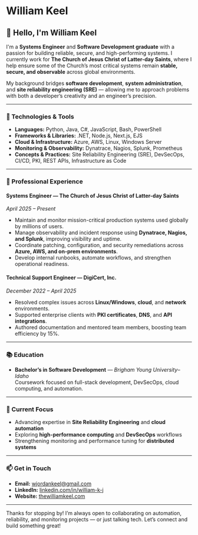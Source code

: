 # William Keel

## 👋 Hello, I'm William Keel  

I'm a **Systems Engineer** and **Software Development graduate** with a passion for building reliable, secure, and high-performing systems. I currently work for **The Church of Jesus Christ of Latter-day Saints**, where I help ensure some of the Church’s most critical systems remain **stable, secure, and observable** across global environments.  

My background bridges **software development**, **system administration**, and **site reliability engineering (SRE)** — allowing me to approach problems with both a developer’s creativity and an engineer’s precision.  

---

### 🔧 Technologies & Tools

- **Languages:** Python, Java, C#, JavaScript, Bash, PowerShell  
- **Frameworks & Libraries:** .NET, Node.js, Next.js, EJS  
- **Cloud & Infrastructure:** Azure, AWS, Linux, Windows Server  
- **Monitoring & Observability:** Dynatrace, Nagios, Splunk, Prometheus  
- **Concepts & Practices:** Site Reliability Engineering (SRE), DevSecOps, CI/CD, PKI, REST APIs, Infrastructure as Code  

---

### 💼 Professional Experience

#### **Systems Engineer — The Church of Jesus Christ of Latter-day Saints**  
*April 2025 – Present*  
- Maintain and monitor mission-critical production systems used globally by millions of users.  
- Manage observability and incident response using **Dynatrace, Nagios, and Splunk**, improving visibility and uptime.  
- Coordinate patching, configuration, and security remediations across **Azure, AWS, and on-prem environments**.  
- Develop internal runbooks, automate workflows, and strengthen operational readiness.  

#### **Technical Support Engineer — DigiCert, Inc.**  
*December 2022 – April 2025*  
- Resolved complex issues across **Linux/Windows**, **cloud**, and **network** environments.  
- Supported enterprise clients with **PKI certificates**, **DNS**, and **API integrations**.  
- Authored documentation and mentored team members, boosting team efficiency by 15%.  

---

### 📚 Education

- **Bachelor’s in Software Development** — *Brigham Young University–Idaho*  
  Coursework focused on full-stack development, DevSecOps, cloud computing, and automation.  

---

### 🌱 Current Focus

- Advancing expertise in **Site Reliability Engineering** and **cloud automation**  
- Exploring **high-performance computing** and **DevSecOps** workflows  
- Strengthening monitoring and performance tuning for **distributed systems**  

---

### 📫 Get in Touch

- **Email:** [wjordankeel@gmail.com](mailto:wjordankeel@gmail.com)  
- **LinkedIn:** [linkedin.com/in/william-k-j](https://linkedin.com/in/william-k-j)  
- **Website:** [thewilliamkeel.com](https://thewilliamkeel.com)  

---

Thanks for stopping by! I’m always open to collaborating on automation, reliability, and monitoring projects — or just talking tech. Let’s connect and build something great!
